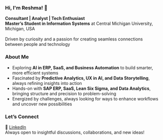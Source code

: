 ### Hi, I'm Reshma! 👋  

**Consultant | Analyst | Tech Enthusiast**<br/>
**Master’s Student in Information Systems** at Central Michigan University, Michigan, USA<br/>  
Driven by curiosity and a passion for creating seamless connections between people and technology<br/>

###  About Me  
- Exploring **AI in ERP, SaaS, and Business Automation** to build smarter, more efficient systems<br/>
- Fascinated by **Predictive Analytics, UX in AI, and Data Storytelling**, always refining insights into action<br/>  
- Hands-on with **SAP ERP, SaaS, Lean Six Sigma, and Data Analytics**, bringing structure and precision to problem-solving<br/>  
- Energized by challenges, always looking for ways to enhance workflows and uncover new possibilities<br/>  

###  Let’s Connect  
💼 [LinkedIn](https://www.linkedin.com/in/reshma-chowdhary/)<br/>
Always open to insightful discussions, collaborations, and new ideas!<br/>
